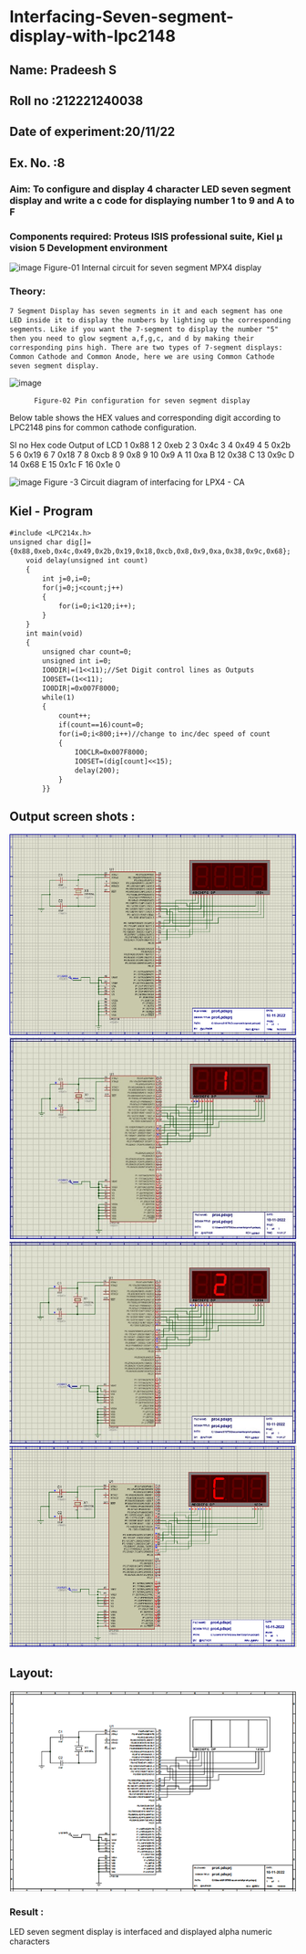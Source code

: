 # Interfacing-Seven-segment-display-with-lpc2148

## Name: Pradeesh S

## Roll no :212221240038

## Date of experiment:20/11/22

## Ex. No. :8

### Aim: To configure and display 4 character LED seven segment display and write a c code for displaying number 1 to 9 and A to F

### Components required: Proteus ISIS professional suite, Kiel μ vision 5 Development environment

![image](https://user-images.githubusercontent.com/36288975/201021692-efa39349-1a3c-4737-aadc-1843b954c78d.png)
Figure-01 Internal circuit for seven segment MPX4 display

### Theory:

    7 Segment Display has seven segments in it and each segment has one LED inside it to display the numbers by lighting up the corresponding segments. Like if you want the 7-segment to display the number "5" then you need to glow segment a,f,g,c, and d by making their corresponding pins high. There are two types of 7-segment displays: Common Cathode and Common Anode, here we are using Common Cathode seven segment display.

![image](https://user-images.githubusercontent.com/36288975/201021740-565b47cd-26d8-4e54-a092-eef7a0a85278.png)

          Figure-02 Pin configuration for seven segment display

Below table shows the HEX values and corresponding digit according to LPC2148 pins for common cathode configuration.

Sl no Hex code Output of LCD
1 0x88 1
2 0xeb 2
3 0x4c 3
4 0x49 4
5 0x2b 5
6 0x19 6
7 0x18 7
8 0xcb 8
9 0x8 9
10 0x9 A
11 0xa B
12 0x38 C
13 0x9c D
14 0x68 E
15 0x1c F
16 0x1e 0

![image](https://user-images.githubusercontent.com/36288975/201021930-7efe2b15-b0de-4d52-b87d-329fe6b91c89.png)
Figure -3 Circuit diagram of interfacing for LPX4 - CA

## Kiel - Program

```
#include <LPC214x.h>
unsigned char dig[]={0x88,0xeb,0x4c,0x49,0x2b,0x19,0x18,0xcb,0x8,0x9,0xa,0x38,0x9c,0x68};
	void delay(unsigned int count)
	{
		int j=0,i=0;
		for(j=0;j<count;j++)
		{
			for(i=0;i<120;i++);
		}
	}
	int main(void)
	{
		unsigned char count=0;
		unsigned int i=0;
		IO0DIR|=(1<<11);//Set Digit control lines as Outputs
		IO0SET=(1<<11);
		IO0DIR|=0x007F8000;
		while(1)
		{
			count++;
			if(count==16)count=0;
			for(i=0;i<800;i++)//change to inc/dec speed of count
			{
				IO0CLR=0x007F8000;
				IO0SET=(dig[count]<<15);
				delay(200);
			}
		}}
```

## Output screen shots :

![](disoff.png)
![](1.jpeg)
![](2.jpeg)
![](c.png)

## Layout:

![](lay.png)

### Result :

LED seven segment display is interfaced and displayed alpha numeric characters
